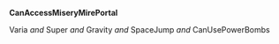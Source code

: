 ﻿**CanAccessMiseryMirePortal**

Varia *and* Super *and* Gravity *and* SpaceJump *and* CanUsePowerBombs
